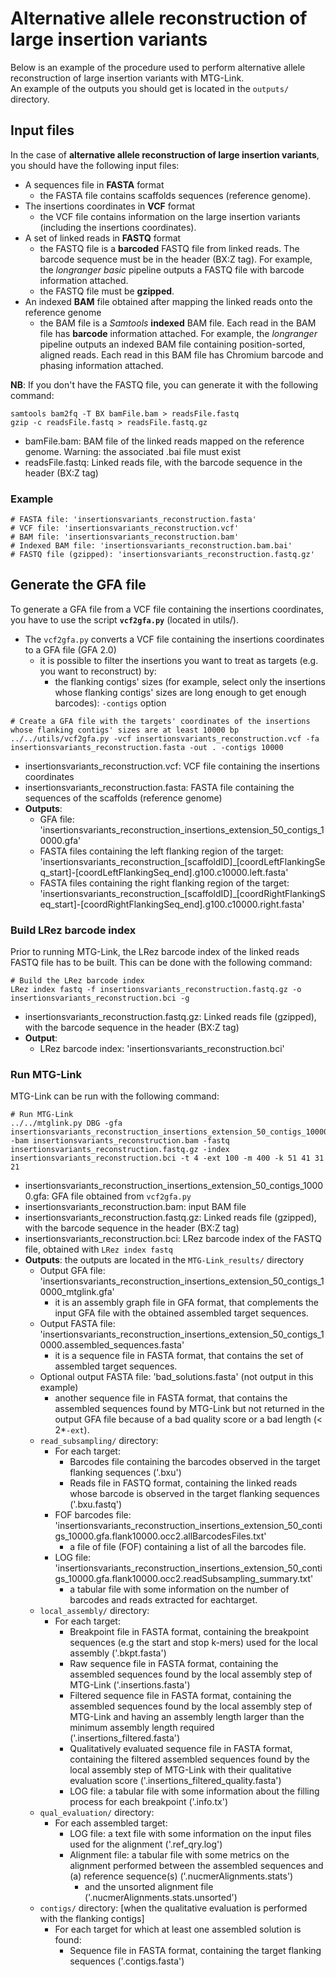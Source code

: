 # Alternative allele reconstruction of large insertion variants

Below is an example of the procedure used to perform alternative allele reconstruction of large insertion variants with MTG-Link.  
An example of the outputs you should get is located in the `outputs/` directory.

## Input files

In the case of **alternative allele reconstruction of large insertion variants**, you should have the following input files:
* A sequences file in **FASTA** format
    * the FASTA file contains scaffolds sequences (reference genome).
* The insertions coordinates in **VCF** format
    * the VCF file contains information on the large insertion variants (including the insertions coordinates).
* A set of linked reads in **FASTQ** format
    * the FASTQ file is a **barcoded** FASTQ file from linked reads. The barcode sequence must be in the header (BX:Z tag). For example, the *longranger basic* pipeline outputs a FASTQ file with barcode information attached.
    * the FASTQ file must be **gzipped**.
* An indexed **BAM** file obtained after mapping the linked reads onto the reference genome
    * the BAM file is a *Samtools* **indexed** BAM file. Each read in the BAM file has **barcode** information attached. For example, the *longranger* pipeline outputs an indexed BAM file containing position-sorted, aligned reads. Each read in this BAM file has Chromium barcode and phasing information attached.

**NB**: If you don't have the FASTQ file, you can generate it with the following command:
```
samtools bam2fq -T BX bamFile.bam > readsFile.fastq
gzip -c readsFile.fastq > readsFile.fastq.gz
```
* bamFile.bam: BAM file of the linked reads mapped on the reference genome. Warning: the associated .bai file must exist
* readsFile.fastq: Linked reads file, with the barcode sequence in the header (BX:Z tag)

### Example

```
# FASTA file: 'insertionsvariants_reconstruction.fasta'
# VCF file: 'insertionsvariants_reconstruction.vcf'
# BAM file: 'insertionsvariants_reconstruction.bam'
# Indexed BAM file: 'insertionsvariants_reconstruction.bam.bai'
# FASTQ file (gzipped): 'insertionsvariants_reconstruction.fastq.gz'
```

## Generate the GFA file

To generate a GFA file from a VCF file containing the insertions coordinates, you have to use the script **`vcf2gfa.py`** (located in utils/).
* The `vcf2gfa.py` converts a VCF file containing the insertions coordinates to a GFA file (GFA 2.0)
    * it is possible to filter the insertions you want to treat as targets (e.g. you want to reconstruct) by:
        * the flanking contigs' sizes (for example, select only the insertions whose flanking contigs' sizes are long enough to get enough barcodes): `-contigs` option
```
# Create a GFA file with the targets' coordinates of the insertions whose flanking contigs' sizes are at least 10000 bp
../../utils/vcf2gfa.py -vcf insertionsvariants_reconstruction.vcf -fa insertionsvariants_reconstruction.fasta -out . -contigs 10000
```
* insertionsvariants_reconstruction.vcf: VCF file containing the insertions coordinates
* insertionsvariants_reconstruction.fasta: FASTA file containing the sequences of the scaffolds (reference genome)
* **Outputs**: 
    * GFA file: 'insertionsvariants_reconstruction_insertions_extension_50_contigs_10000.gfa'
    * FASTA files containing the left flanking region of the target: 'insertionsvariants_reconstruction_[scaffoldID]_[coordLeftFlankingSeq_start]-[coordLeftFlankingSeq_end].g100.c10000.left.fasta'
    * FASTA files containing the right flanking region of the target: 'insertionsvariants_reconstruction_[scaffoldID]_[coordRightFlankingSeq_start]-[coordRightFlankingSeq_end].g100.c10000.right.fasta'

### Build LRez barcode index

Prior to running MTG-Link, the LRez barcode index of the linked reads FASTQ file has to be built. This can be done with the following command:
```
# Build the LRez barcode index
LRez index fastq -f insertionsvariants_reconstruction.fastq.gz -o insertionsvariants_reconstruction.bci -g
```
* insertionsvariants_reconstruction.fastq.gz: Linked reads file (gzipped), with the barcode sequence in the header (BX:Z tag)
* **Output**:
    * LRez barcode index: 'insertionsvariants_reconstruction.bci'

### Run MTG-Link

MTG-Link can be run with the following command:  
```
# Run MTG-Link
../../mtglink.py DBG -gfa insertionsvariants_reconstruction_insertions_extension_50_contigs_10000.gfa -bam insertionsvariants_reconstruction.bam -fastq insertionsvariants_reconstruction.fastq.gz -index insertionsvariants_reconstruction.bci -t 4 -ext 100 -m 400 -k 51 41 31 21
```
* insertionsvariants_reconstruction_insertions_extension_50_contigs_10000.gfa: GFA file obtained from `vcf2gfa.py`
* insertionsvariants_reconstruction.bam: input BAM file
* insertionsvariants_reconstruction.fastq.gz: Linked reads file (gzipped), with the barcode sequence in the header (BX:Z tag)
* insertionsvariants_reconstruction.bci: LRez barcode index of the FASTQ file, obtained with `LRez index fastq`
* **Outputs**: the outputs are located in the `MTG-Link_results/` directory
    * Output GFA file: 'insertionsvariants_reconstruction_insertions_extension_50_contigs_10000_mtglink.gfa'
        * it is an assembly graph file in GFA format, that complements the input GFA file with the obtained assembled target sequences.
    * Output FASTA file: 'insertionsvariants_reconstruction_insertions_extension_50_contigs_10000.assembled_sequences.fasta'
        * it is a sequence file in FASTA format, that contains the set of assembled target sequences.
    * Optional output FASTA file: 'bad_solutions.fasta' (not output in this example)
        * another sequence file in FASTA format, that contains the assembled sequences found by MTG-Link but not returned in the output GFA file because of a bad quality score or a bad length (< 2*`-ext`).
    * `read_subsampling/` directory:
        * For each target:
            * Barcodes file containing the barcodes observed in the target flanking sequences ('.bxu')
            * Reads file in FASTQ format, containing the linked reads whose barcode is observed in the target flanking sequences ('.bxu.fastq')
        * FOF barcodes file: 'insertionsvariants_reconstruction_insertions_extension_50_contigs_10000.gfa.flank10000.occ2.allBarcodesFiles.txt'
            * a file of file (FOF) containing a list of all the barcodes file. 
        * LOG file: 'insertionsvariants_reconstruction_insertions_extension_50_contigs_10000.gfa.flank10000.occ2.readSubsampling_summary.txt'
            * a tabular file with some information on the number of barcodes and reads extracted for eachtarget.
    * `local_assembly/` directory:
        * For each target:
            * Breakpoint file in FASTA format, containing the breakpoint sequences (e.g the start and stop k-mers) used for the local assembly ('.bkpt.fasta')
            * Raw sequence file in FASTA format, containing the assembled sequences found by the local assembly step of MTG-Link ('.insertions.fasta')
            * Filtered sequence file in FASTA format, containing the assembled sequences found by the local assembly step of MTG-Link and having an assembly length larger than the minimum assembly length required ('.insertions_filtered.fasta')
            * Qualitatively evaluated sequence file in FASTA format, containing the filtered assembled sequences found by the local assembly step of MTG-Link with their qualitative evaluation score ('.insertions_filtered_quality.fasta')
            * LOG file: a tabular file with some information about the filling process for each breakpoint ('.info.tx')
    * `qual_evaluation/` directory:
        * For each assembled target:
            * LOG file: a text file with some information on the input files used for the alignment ('.ref_qry.log')
            * Alignment file: a tabular file with some metrics on the alignment performed between the assembled sequences and (a) reference sequence(s) ('.nucmerAlignments.stats')
                * and the unsorted alignment file ('.nucmerAlignments.stats.unsorted')
    * `contigs/` directory: [when the qualitative evaluation is performed with the flanking contigs]
        * For each target for which at least one assembled solution is found:
            * Sequence file in FASTA format, containing the target flanking sequences ('.contigs.fasta')

